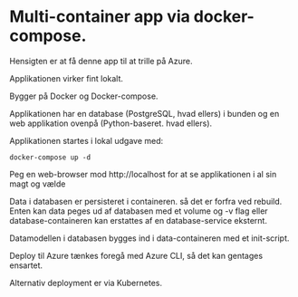 
# Multi-container app via docker-compose. 

Hensigten er at få denne app til at trille på Azure. 

Applikationen virker fint lokalt.

Bygger på Docker og Docker-compose. 

Applikationen har en database (PostgreSQL, hvad ellers) i bunden og en web applikation ovenpå (Python-baseret. hvad ellers). 

Applikationen startes i lokal udgave med: 

```
docker-compose up -d
```

Peg en web-browser mod http://localhost for at se applikationen i al sin magt og vælde

Data i databasen er persisteret i containeren. så det er forfra ved rebuild. Enten kan data peges ud af databasen med et volume og -v flag eller database-containeren kan erstattes af en database-service eksternt.

Datamodellen i databasen bygges ind i data-containeren med et init-script.

Deploy til Azure tænkes foregå med Azure CLI, så det kan gentages ensartet.

Alternativ deployment er via Kubernetes. 